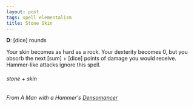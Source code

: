 ```yaml
---
layout: post
tags: spell elementalism
title: Stone Skin
---
```

**D**:  [dice] rounds

Your skin becomes as hard as a rock. Your dexterity becomes 0, but you absorb the next [sum] + [dice] points of damage you would receive. Hammer-like attacks ignore this spell.

###### stone + skin
###### From A Man with a Hammer's [Densomancer](https://themanwithahammer.blogspot.com/2019/12/glog-wizard-densomancer.html)
